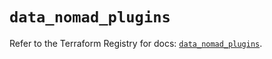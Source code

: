 # `data_nomad_plugins`

Refer to the Terraform Registry for docs: [`data_nomad_plugins`](https://registry.terraform.io/providers/hashicorp/nomad/2.2.0/docs/data-sources/plugins).
